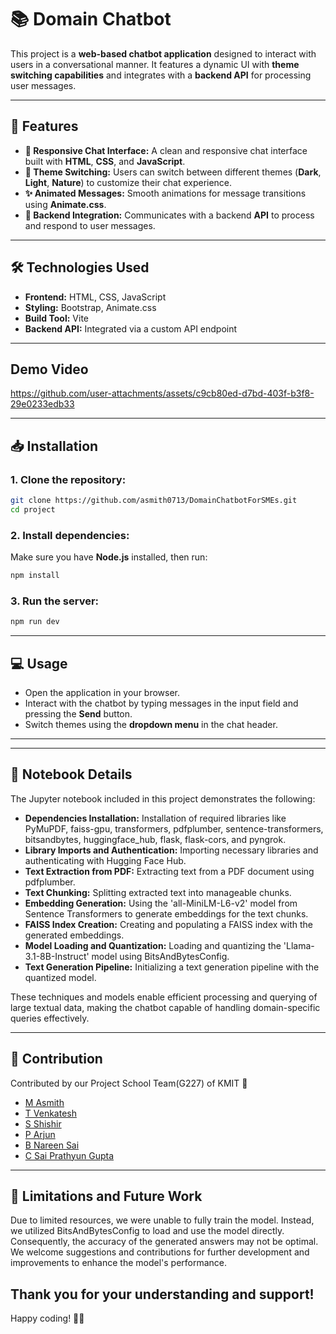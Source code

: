 # 📚 **Domain Chatbot**

This project is a **web-based chatbot application** designed to interact with users in a conversational manner. It features a dynamic UI with **theme switching capabilities** and integrates with a **backend API** for processing user messages.

---

## 🚀 **Features**

- **💬 Responsive Chat Interface:** A clean and responsive chat interface built with **HTML**, **CSS**, and **JavaScript**.
- **🎨 Theme Switching:** Users can switch between different themes (**Dark**, **Light**, **Nature**) to customize their chat experience.
- **✨ Animated Messages:** Smooth animations for message transitions using **Animate.css**.
- **🔗 Backend Integration:** Communicates with a backend **API** to process and respond to user messages.

---

## 🛠️ **Technologies Used**

- **Frontend:** HTML, CSS, JavaScript
- **Styling:** Bootstrap, Animate.css
- **Build Tool:** Vite
- **Backend API:** Integrated via a custom API endpoint

---

## Demo Video



https://github.com/user-attachments/assets/c9cb80ed-d7bd-403f-b3f8-29e0233edb33


---

## 📥 **Installation**

### **1. Clone the repository:**
```bash
git clone https://github.com/asmith0713/DomainChatbotForSMEs.git
cd project
```

### **2. Install dependencies:**
Make sure you have **Node.js** installed, then run:
```bash
npm install
```

### **3. Run the server:**
```bash
npm run dev
```

---

## 💻 **Usage**

- Open the application in your browser.
- Interact with the chatbot by typing messages in the input field and pressing the **Send** button.
- Switch themes using the **dropdown menu** in the chat header.

---
---

## 📖 **Notebook Details**

The Jupyter notebook included in this project demonstrates the following:

- **Dependencies Installation:** Installation of required libraries like PyMuPDF, faiss-gpu, transformers, pdfplumber, sentence-transformers, bitsandbytes, huggingface_hub, flask, flask-cors, and pyngrok.
- **Library Imports and Authentication:** Importing necessary libraries and authenticating with Hugging Face Hub.
- **Text Extraction from PDF:** Extracting text from a PDF document using pdfplumber.
- **Text Chunking:** Splitting extracted text into manageable chunks.
- **Embedding Generation:** Using the 'all-MiniLM-L6-v2' model from Sentence Transformers to generate embeddings for the text chunks.
- **FAISS Index Creation:** Creating and populating a FAISS index with the generated embeddings.
- **Model Loading and Quantization:** Loading and quantizing the 'Llama-3.1-8B-Instruct' model using BitsAndBytesConfig.
- **Text Generation Pipeline:** Initializing a text generation pipeline with the quantized model.

These techniques and models enable efficient processing and querying of large textual data, making the chatbot capable of handling domain-specific queries effectively. 

---

## 🤝 **Contribution**

Contributed by our Project School Team(G227) of KMIT 🎉

- [M Asmith](https://github.com/asmith0713)
- [T Venkatesh](https://github.com/venkateshtagulla)
- [S Shishir](https://github.com/Shishir2105)
- [P Arjun](https://github.com/Arjun7304)
- [B Nareen Sai](https://github.com/Nareen20)
- [C Sai Prathyun Gupta](https://github.com/Gupta-01)

---
## 🚧 **Limitations and Future Work**

Due to limited resources, we were unable to fully train the model. Instead, we utilized BitsAndBytesConfig to load and use the model directly. Consequently, the accuracy of the generated answers may not be optimal. We welcome suggestions and contributions for further development and improvements to enhance the model's performance.

Thank you for your understanding and support!
---

Happy coding! 🚀😊
